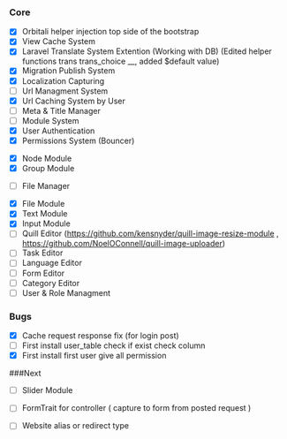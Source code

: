 ### Core
*[x] Orbitali helper injection top side of the bootstrap
*[x] View Cache System
*[x] Laravel Translate System Extention (Working with DB) (Edited helper functions trans trans_choice __, added $default value)
*[x] Migration Publish System
*[x] Localization Capturing
*[ ] Url Managment System
*[x] Url Caching System by User 
*[ ] Meta & Title Manager
*[ ] Module System
*[x] User Authentication
*[x] Permissions System (Bouncer)
-[x] Node Module
-[x] Group Module
*[ ] File Manager
-[x] File Module
-[x] Text Module
-[x] Input Module
-[ ] Quill Editor (https://github.com/kensnyder/quill-image-resize-module , https://github.com/NoelOConnell/quill-image-uploader)
-[ ] Task Editor
-[ ] Language Editor
-[ ] Form Editor
-[ ] Category Editor
-[ ] User & Role Managment

### Bugs
*[X] Cache request response fix (for login post)
*[ ] First install user_table check if exist check column
*[X] First install first user give all permission

###Next
*[ ] Slider Module
*[ ] FormTrait for controller ( capture to form from posted request )
*[ ] Website alias or redirect type

